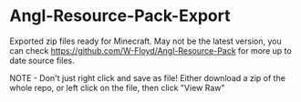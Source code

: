 # Angl-Resource-Pack-Export

Exported zip files ready for Minecraft. May not be the latest version, you can check https://github.com/W-Floyd/Angl-Resource-Pack for more up to date source files.

NOTE - Don't just right click and save as file! Either download a zip of the whole repo, or left click on the file, then click "View Raw"
